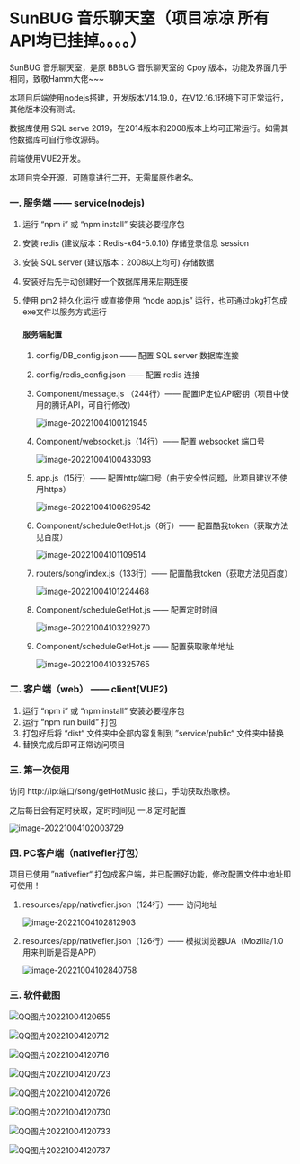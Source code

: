 # SunBUG 音乐聊天室（项目凉凉 所有API均已挂掉。。。。）

SunBUG 音乐聊天室，是原 BBBUG 音乐聊天室的 Cpoy 版本，功能及界面几乎相同，致敬Hamm大佬~~~

本项目后端使用nodejs搭建，开发版本V14.19.0，在V12.16.1环境下可正常运行，其他版本没有测试。

数据库使用 SQL serve 2019，在2014版本和2008版本上均可正常运行。如需其他数据库可自行修改源码。

前端使用VUE2开发。

本项目完全开源，可随意进行二开，无需属原作者名。

### 一. 服务端 —— service(nodejs) 

1. 运行 “npm i” 或 “npm install” 安装必要程序包

2. 安装 redis (建议版本：Redis-x64-5.0.10) 存储登录信息 session

3. 安装 SQL server (建议版本：2008以上均可) 存储数据

4. 安装好后先手动创建好一个数据库用来后期连接

5. 使用 pm2 持久化运行 或直接使用 “node app.js” 运行，也可通过pkg打包成exe文件以服务方式运行

   #### 服务端配置

   1. config/DB_config.json —— 配置 SQL server 数据库连接
   
   2. config/redis_config.json —— 配置 redis 连接
   
   3. Component/message.js （244行）—— 配置IP定位API密钥（项目中使用的腾讯API，可自行修改）
   
      ![image-20221004100121945](https://www.sun0623.top/img/sunbug/image-20221004100121945.png)
   
   4. Component/websocket.js（14行）—— 配置 websocket 端口号
   
      ![image-20221004100433093](https://www.sun0623.top/img/sunbug/image-20221004100433093.png)
   
   5. app.js（15行）—— 配置http端口号（由于安全性问题，此项目建议不使用https）
   
      ![image-20221004100629542](https://www.sun0623.top/img/sunbug/image-20221004100629542.png)
   
   6. Component/scheduleGetHot.js（8行）—— 配置酷我token（获取方法见百度）
   
      ![image-20221004101109514](https://www.sun0623.top/img/sunbug/image-20221004101109514.png)
   
   7. routers/song/index.js（133行）—— 配置酷我token（获取方法见百度）
   
      ![image-20221004101224468](https://www.sun0623.top/img/sunbug/image-20221004101224468.png)
   
   8. Component/scheduleGetHot.js —— 配置定时时间
   
      ![image-20221004103229270](https://www.sun0623.top/img/sunbug/image-20221004103229270.png)
   
   9. Component/scheduleGetHot.js —— 配置获取歌单地址
   
      ![image-20221004103325765](https://www.sun0623.top/img/sunbug/image-20221004103325765.png)



### 二. 客户端（web） —— client(VUE2)

1. 运行 “npm i” 或 “npm install” 安装必要程序包
2. 运行 “npm run build” 打包
3. 打包好后将 “dist“ 文件夹中全部内容复制到 ”service/public“ 文件夹中替换
4. 替换完成后即可正常访问项目

### 三. 第一次使用

访问 http://ip:端口/song/getHotMusic 接口，手动获取热歌榜。

之后每日会有定时获取，定时时间见 一.8 定时配置

![image-20221004102003729](https://www.sun0623.top/img/sunbug/image-20221004102003729.png)

### 四. PC客户端（nativefier打包）

项目已使用 ”nativefier“ 打包成客户端，并已配置好功能，修改配置文件中地址即可使用！

1. resources/app/nativefier.json（124行）—— 访问地址

   ![image-20221004102812903](https://www.sun0623.top/img/sunbug/image-20221004102812903.png)

2. resources/app/nativefier.json（126行）—— 模拟浏览器UA（Mozilla/1.0 用来判断是否是APP）

   ![image-20221004102840758](https://www.sun0623.top/img/sunbug/image-20221004102840758.png)

### 三. 软件截图

![QQ图片20221004120655](https://www.sun0623.top/img/sunbug/QQ图片20221004120655.png)

![QQ图片20221004120712](https://www.sun0623.top/img/sunbug/QQ图片20221004120712.png)

![QQ图片20221004120716](https://www.sun0623.top/img/sunbug/QQ图片20221004120716.png)

![QQ图片20221004120723](https://www.sun0623.top/img/sunbug/QQ图片20221004120723.png)

![QQ图片20221004120726](https://www.sun0623.top/img/sunbug/QQ图片20221004120726.png)

![QQ图片20221004120730](https://www.sun0623.top/img/sunbug/QQ图片20221004120730.png)

![QQ图片20221004120733](https://www.sun0623.top/img/sunbug/QQ图片20221004120733.png)

![QQ图片20221004120737](https://www.sun0623.top/img/sunbug/QQ图片20221004120737.png)
